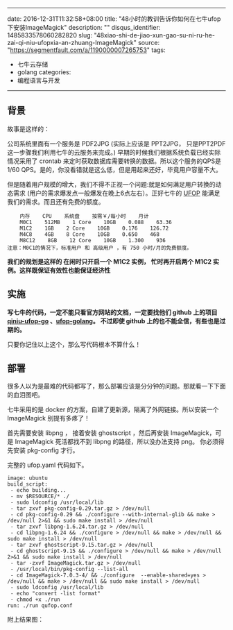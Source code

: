 
---
date: 2016-12-31T11:32:58+08:00
title: "48小时的教训告诉你如何在七牛ufop下安装ImageMagick"
description: ""
disqus_identifier: 1485833578060282820
slug: "48xiao-shi-de-jiao-xun-gao-su-ni-ru-he-zai-qi-niu-ufopxia-an-zhuang-ImageMagick"
source: "https://segmentfault.com/a/1190000007265753"
tags: 
- 七牛云存储 
- golang 
categories:
- 编程语言与开发
---

背景
----

故事是这样的：

公司系统里面有一个服务是 PDF2JPG (实际上应该是 PPT2JPG，
只是PPT2PDF这一步骤我们利用七牛的云服务来完成。)
早期的时候我们根据系统负载已经实际情况采用了 crontab
来定时获取数据库需要转换的数据。所以这个服务的QPS是 1/60
QPS。是的，你没看错就是这么低，但是用起来还好，毕竟用户容量不大。

但是随着用户规模的增大，我们不得不正视一个问题:就是如何满足用户转换的动态需求
(用户的需求爆发点一般爆发在晚上6点左右）。正好七牛的
[UFOP](http://o9gnz92z5.bkt.clouddn.com/article/dora/ufop/ufop-introduction.html)
能满足我们的需求。而且还有免费的额度。

        内存    CPU    系统盘    按需￥/每小时    月计
        M0C1    512MB    1 Core    10GB    0.088    63.36
        M1C2    1GB    2 Core    10GB    0.176    126.72
        M4C8    4GB    8 Core    10GB    0.650    468
        M8C12    8GB    12 Core    10GB    1.300    936
    注意：M0C1的情况下，标准用户 和 高级用户 ，有 750 小时/月的免费额度。

**我们的规划是这样的 在闲时只开启一个 M1C2 实例， 忙时再开启两个 M1C2
实例。这样既保证有效性也能保证经济性**

实施
----

**写七牛的代码，一定不能只看官方网站的文档，一定要找他们 github 上的项目
[qiniu-ufop-go](https://github.com/qiniudemo/qiniu-ufop-go)
、[ufop-golang](https://github.com/qiniu/ufop-golang)。 不过即使 github
上的也不能全信，有些也是过期的。**

只要你记住以上这个，那么写代码根本不算什么！

部署
----

很多人以为是最难的代码都写了，那么部署应该是分分钟的问题。那就看一下下面的血泪图吧。

七牛采用的是 docker 的方案，自建了更新源，隔离了外网链接。所以安装一个
ImageMagick 别提有多疼了！

首先需要安装 libpng ， 接着安装 ghostscript ，然后再安装
ImageMagick，可是 ImageMagick 死活都找不到 libpng 的路径，所以没办法支持
png。 你必须得先安装 pkg-config 才行。

完整的 ufop.yaml 代码如下。

    image: ubuntu
    build_script:
     - echo building...
     - mv $RESOURCE/* ./
     - sudo ldconfig /usr/local/lib
     - tar zxvf pkg-config-0.29.tar.gz > /dev/null
     - cd pkg-config-0.29 && ./configure --with-internal-glib && make > /dev/null 2>&1 && sudo make install > /dev/null
     - tar zxvf libpng-1.6.24.tar.gz > /dev/null
     - cd libpng-1.6.24 && ./configure > /dev/null && make > /dev/null && sudo make install > /dev/null
     - tar zxvf ghostscript-9.15.tar.gz > /dev/null
     - cd ghostscript-9.15 && ./configure > /dev/null && make > /dev/null 2>&1 && sudo make install > /dev/null
     - tar -zxvf ImageMagick.tar.gz > /dev/null
     - /usr/local/bin/pkg-config --list-all
     - cd ImageMagick-7.0.3-4/ && ./configure  --enable-shared=yes > /dev/null && make > /dev/null && sudo make install > /dev/null
     - sudo ldconfig /usr/local/lib
     - echo "convert -list format"
     - chmod +x ./run
    run: ./run qufop.conf

附上结果图：



